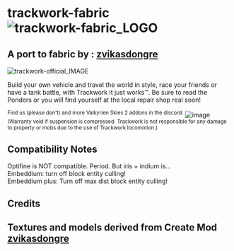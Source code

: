 # trackwork-fabric ![trackwork-fabric_LOGO](https://github.com/user-attachments/assets/dc5e3e3d-a8fc-4b2f-abc7-27c392617a58)
A port to fabric by : [zvikasdongre](https://github.com/zvikasdongre)
---

![trackwork-official_IMAGE](https://github.com/user-attachments/assets/7f92d071-ddc0-474e-86e6-841c1df3e2a7)

Build your own vehicle and travel the world in style, race your friends or have a tank battle, with Trackwork it just works™. Be sure to read the Ponders or you will find yourself at the local repair shop real soon!


<sup>Find us (please don't) and more Valkyrien Skies 2 addons in the discord:</sup>
![image](https://github.com/user-attachments/assets/e9569699-3eb6-4982-847f-d8ff8eae14e0)
<sub>(Warranty void if suspension is compressed. Trackwork is not responsible for any damage to property or mobs due to the use of Trackwork locomotion.)</sub>

## Compatibility Notes
Optifine is NOT compatible. Period.
But iris + indium is...  
Embeddium: turn off block entity culling!  
Embeddium plus: Turn off max dist block entity culling!  

## Credits
Textures and models derived from Create Mod
[zvikasdongre](https://github.com/zvikasdongre)
--- 
